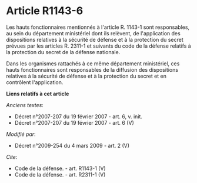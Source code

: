 # Article R1143-6

Les hauts fonctionnaires mentionnés à l'article R. 1143-1 sont responsables, au sein du département ministériel dont ils
relèvent, de l'application des dispositions relatives à la sécurité de défense et à la protection du secret prévues par les
articles R. 2311-1 et suivants du code de la défense relatifs à la protection du secret de la défense nationale. 

Dans les organismes rattachés à ce même département ministériel, ces hauts fonctionnaires sont responsables de la diffusion
des dispositions relatives à la sécurité de défense et à la protection du secret et en contrôlent l'application.

**Liens relatifs à cet article**

_Anciens textes_:

  - Décret n°2007-207 du 19 février 2007 - art. 6, v. init.
  - Décret n°2007-207 du 19 février 2007 - art. 6 (V)

_Modifié par_:

  - Décret n°2009-254 du 4 mars 2009 - art. 2 (V)

_Cite_:

  - Code de la défense. - art. R1143-1 (V)
  - Code de la défense. - art. R2311-1 (V)
